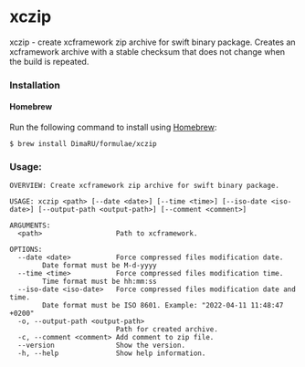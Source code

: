 # xczip

xczip - create xcframework zip archive for swift binary package. 
Creates an xcframework archive with a stable checksum that does not change when the build is repeated.

### Installation

#### Homebrew

Run the following command to install using [Homebrew](https://brew.sh/):

```console
$ brew install DimaRU/formulae/xczip
```

### Usage:
```
OVERVIEW: Create xcframework zip archive for swift binary package.

USAGE: xczip <path> [--date <date>] [--time <time>] [--iso-date <iso-date>] [--output-path <output-path>] [--comment <comment>]

ARGUMENTS:
  <path>                  Path to xcframework.

OPTIONS:
  --date <date>           Force compressed files modification date.
        Date format must be M-d-yyyy
  --time <time>           Force compressed files modification time.
        Time format must be hh:mm:ss
  --iso-date <iso-date>   Force compressed files modification date and time.
        Date format must be ISO 8601. Example: "2022-04-11 11:48:47 +0200"
  -o, --output-path <output-path>
                          Path for created archive.
  -c, --comment <comment> Add comment to zip file.
  --version               Show the version.
  -h, --help              Show help information.
```
